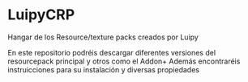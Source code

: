# LuipyCRP
Hangar de los Resource/texture packs creados por Luipy

En este repositorio podréis descargar diferentes versiones del resourcepack principal y otros como el Addon+
Además encontraréis instruicciones para su instalación y diversas propiedades
